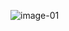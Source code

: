 ![image-01]([画像のURL](https://github.com/MT16A002/Quantum-Gomoku/blob/main/image01.png)https://github.com/MT16A002/Quantum-Gomoku/blob/main/image01.png "イメージ")
